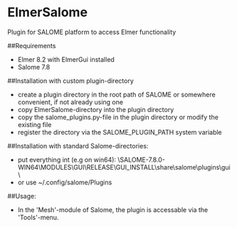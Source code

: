 # ElmerSalome
Plugin for SALOME platform to access Elmer functionality 

##Requirements
* Elmer 8.2 with ElmerGui installed
* Salome 7.8

##Installation with custom plugin-directory
* create a plugin directory in the root path of SALOME or somewhere convenient, if not already using one
* copy ElmerSalome-directory into the plugin directory
* copy the salome_plugins.py-file in the plugin directory or modify the existing file 
* register the directory via the SALOME_PLUGIN_PATH system variable

##Installation with standard Salome-directories:
* put everything int (e.g on win64):
\SALOME-7.8.0-WIN64\MODULES\GUI\RELEASE\GUI_INSTALL\share\salome\plugins\gui\
* or use  ~/.config/salome/Plugins
  
##Usage:
*  In the 'Mesh'-module of Salome, the plugin is accessable via the 'Tools'-menu.
